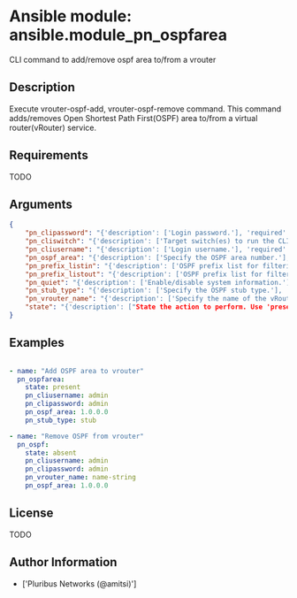 # Ansible module: ansible.module_pn_ospfarea


CLI command to add/remove ospf area to/from a vrouter

## Description

Execute vrouter-ospf-add, vrouter-ospf-remove command.
This command adds/removes Open Shortest Path First(OSPF) area to/from a virtual router(vRouter) service.

## Requirements

TODO

## Arguments

``` json
{
    "pn_clipassword": "{'description': ['Login password.'], 'required': True}",
    "pn_cliswitch": "{'description': ['Target switch(es) to run the CLI on.'], 'required': False}",
    "pn_cliusername": "{'description': ['Login username.'], 'required': True}",
    "pn_ospf_area": "{'description': ['Specify the OSPF area number.'], 'required': True}",
    "pn_prefix_listin": "{'description': ['OSPF prefix list for filtering incoming packets.']}",
    "pn_prefix_listout": "{'description': ['OSPF prefix list for filtering outgoing packets.']}",
    "pn_quiet": "{'description': ['Enable/disable system information.'], 'required': False, 'default': True}",
    "pn_stub_type": "{'description': ['Specify the OSPF stub type.'], 'choices': ['none', 'stub', 'stub-no-summary', 'nssa', 'nssa-no-summary']}",
    "pn_vrouter_name": "{'description': ['Specify the name of the vRouter.'], 'required': True}",
    "state": "{'description': ["State the action to perform. Use 'present' to add ospf-area, 'absent' to remove ospf-area and 'update' to modify ospf-area."], 'required': True, 'choices': ['present', 'absent', 'update']}",
}
```

## Examples


``` yaml

- name: "Add OSPF area to vrouter"
  pn_ospfarea:
    state: present
    pn_cliusername: admin
    pn_clipassword: admin
    pn_ospf_area: 1.0.0.0
    pn_stub_type: stub

- name: "Remove OSPF from vrouter"
  pn_ospf:
    state: absent
    pn_cliusername: admin
    pn_clipassword: admin
    pn_vrouter_name: name-string
    pn_ospf_area: 1.0.0.0

```

## License

TODO

## Author Information
  - ['Pluribus Networks (@amitsi)']

